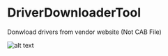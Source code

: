 # DriverDownloaderTool
Donwload drivers from vendor website (Not CAB File)


![alt text](https://raw.githubusercontent.com/dev4sys/DriverDownloaderTool/master/docs/demo-Dell.gif)
